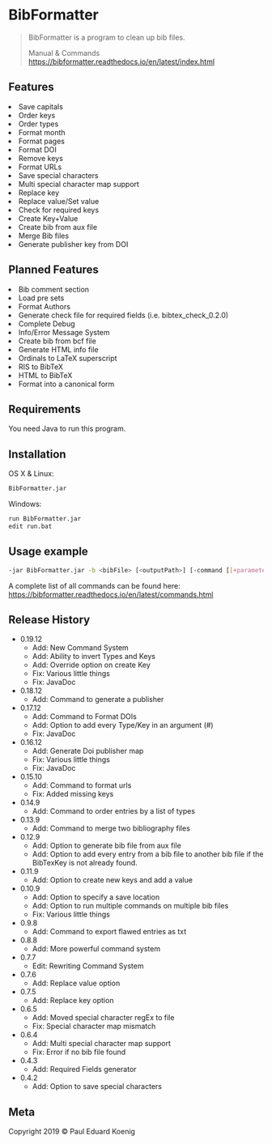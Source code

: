 # BibFormatter
> BibFormatter is a program to clean up bib files.
>
>Manual & Commands 
>https://bibformatter.readthedocs.io/en/latest/index.html

## Features

<li>Save capitals</li>
<li>Order keys</li>
<li>Order types</li>
<li>Format month</li>
<li>Format pages</li>
<li>Format DOI</li>
<li>Remove keys</li>
<li>Format URLs</li>
<li>Save special characters</li>
<li>Multi special character map support</li>
<li>Replace key</li>
<li>Replace value/Set value</li>
<li>Check for required keys</li>
<li>Create Key+Value</li>
<li>Create bib from aux file</li>
<li>Merge Bib files</li>
<li>Generate publisher key from DOI</li>

## Planned Features

<li>Bib comment section</li>
<li>Load pre sets</li>
<li>Format Authors</li>
<li>Generate check file for required fields (i.e. bibtex_check_0.2.0)</li>
<li>Complete Debug</li>
<li>Info/Error Message System</li>
<li>Create bib from bcf file</li>
<li>Generate HTML info file</li>
<li>Ordinals to LaTeX superscript</li>
<li>RIS to BibTeX</li>
<li>HTML to BibTeX</li>
<li>Format into a canonical form</li>

## Requirements

You need Java to run this program.

## Installation

OS X & Linux:

```sh
BibFormatter.jar
```

Windows:

```sh
run BibFormatter.jar
edit run.bat
```

## Usage example

```sh
-jar BibFormatter.jar -b <bibFile> [<outputPath>] [-command [[+parameter] <arguments>] ...
```

A complete list of all commands can be found here: https://bibformatter.readthedocs.io/en/latest/commands.html

## Release History

* 0.19.12
    * Add: New Command System
    * Add: Ability to invert Types and Keys
    * Add: Override option on create Key
    * Fix: Various little things
    * Fix: JavaDoc
* 0.18.12
    * Add: Command to generate a publisher
* 0.17.12
    * Add: Command to Format DOIs
    * Add: Option to add every Type/Key in an argument (#)
    * Fix: JavaDoc
* 0.16.12
    * Add: Generate Doi publisher map
    * Fix: Various little things
    * Fix: JavaDoc
* 0.15.10
    * Add: Command to format urls
    * Fix: Added missing keys
* 0.14.9
    * Add: Command to order entries by a list of types
* 0.13.9
    * Add: Command to merge two bibliography files
* 0.12.9
    * Add: Option to generate bib file from aux file
    * Add: Option to add every entry from a bib file to another bib file if the BibTexKey is not already found.
* 0.11.9
    * Add: Option to create new keys and add a value
* 0.10.9
    * Add: Option to specify a save location
    * Add: Option to run multiple commands on multiple bib files
    * Fix: Various little things
* 0.9.8
    * Add: Command to export flawed entries as txt
* 0.8.8
    * Add: More powerful command system
* 0.7.7
    * Edit: Rewriting Command System
* 0.7.6
    * Add: Replace value option
* 0.7.5
    * Add: Replace key option
* 0.6.5
    * Add: Moved special character regEx to file
    * Fix: Special character map mismatch
* 0.6.4
    * Add: Multi special character map support
    * Fix: Error if no bib file found
* 0.4.3
    * Add: Required Fields generator
* 0.4.2
    * Add: Option to save special characters

## Meta

Copyright 2019 © Paul Eduard Koenig
